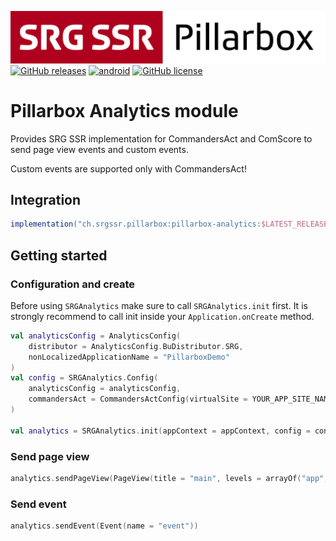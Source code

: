 [![Pillarbox logo](https://github.com/SRGSSR/pillarbox-apple/blob/main/docs/README-images/logo.jpg)](https://github.com/SRGSSR/pillarbox-android)
[![GitHub releases](https://img.shields.io/github/v/release/SRGSSR/pillarbox-android)](https://github.com/SRGSSR/pillarbox-android/releases)
[![android](https://img.shields.io/badge/android-21+-green)](https://github.com/SRGSSR/pillarbox-android)
[![GitHub license](https://img.shields.io/github/license/SRGSSR/pillarbox-android)](https://github.com/SRGSSR/pillarbox-android/blob/main/LICENSE)

# Pillarbox Analytics module

Provides SRG SSR implementation for CommandersAct and ComScore to send page view events and custom events.

Custom events are supported only with CommandersAct!

## Integration

```gradle
implementation("ch.srgssr.pillarbox:pillarbox-analytics:$LATEST_RELEASE_VERSION")
```

## Getting started

### Configuration and create

Before using `SRGAnalytics` make sure to call `SRGAnalytics.init` first. It is strongly recommend to call init inside your `Application.onCreate` 
method.

```kotlin
val analyticsConfig = AnalyticsConfig(
    distributor = AnalyticsConfig.BuDistributor.SRG,
    nonLocalizedApplicationName = "PillarboxDemo"
)
val config = SRGAnalytics.Config(
    analyticsConfig = analyticsConfig,
    commandersAct = CommandersActConfig(virtualSite = YOUR_APP_SITE_NAME, sourceKey =  CommandersActConfig.SRG_DEBUG)
)

val analytics = SRGAnalytics.init(appContext = appContext, config = config)
```

### Send page view

```kotlin
analytics.sendPageView(PageView(title = "main", levels = arrayOf("app", "pillarbox")))
```

### Send event

```kotlin
analytics.sendEvent(Event(name = "event"))
```

